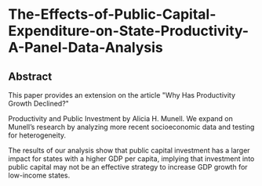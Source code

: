 # The-Effects-of-Public-Capital-Expenditure-on-State-Productivity-A-Panel-Data-Analysis

## Abstract

This paper provides an extension on the article "Why Has Productivity Growth Declined?"

Productivity and Public Investment by Alicia H. Munell. We expand on Munell’s research by analyzing more recent socioeconomic data and testing for heterogeneity. 

The results of our analysis show that public capital investment has a larger impact for states with a higher GDP per capita, implying that investment into public capital may not be an effective strategy to increase GDP growth for low-income states.

